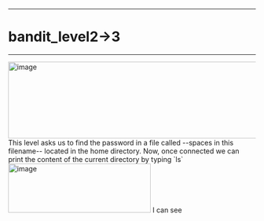 ***
# bandit_level2->3
***
<img width="853" height="156" alt="image" src="https://github.com/user-attachments/assets/5253d4e6-c415-4d74-b2a9-eb615dc6f2c4" />  
This level asks us to find the password in a file called --spaces in this filename-- located in the home directory.  
Now, once connected we can print the content of the current directory by typing `ls`  
<img width="290" height="100" alt="image" src="https://github.com/user-attachments/assets/96d0ae88-3beb-4570-8e07-ce091e41db32" />  
I can see

